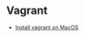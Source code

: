 Vagrant
=======

-	[Install vagrant on MacOS](https://sourabhbajaj.com/mac-setup/Vagrant/README.html)
